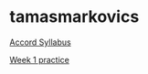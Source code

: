 # tamasmarkovics

[Accord Syllabus](https://github.com/green-fox-academy/accord-syllabus)

[Week 1 practice](https://github.com/green-fox-academy/tamasmarkovics/tree/master/week-01)
